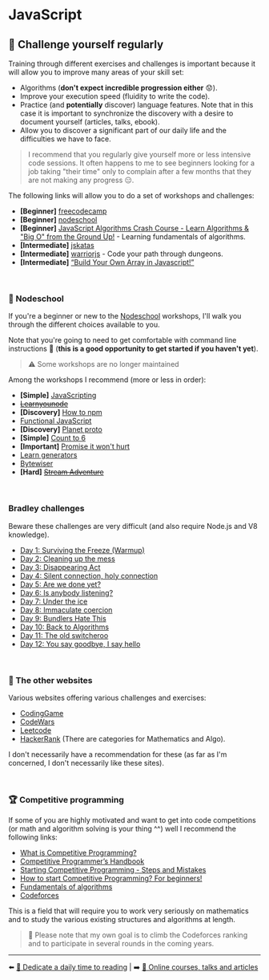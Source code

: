 # JavaScript

## 💪 Challenge yourself regularly

Training through different exercises and challenges is important because it will allow you to improve many areas of your skill set:

- Algorithms (**don't expect incredible progression either** 😟).
- Improve your execution speed (fluidity to write the code).
- Practice (and **potentially** discover) language features. Note that in this case it is important to synchronize the discovery with a desire to document yourself (articles, talks, ebook).
- Allow you to discover a significant part of our daily life and the difficulties we have to face.

> I recommend that you regularly give yourself more or less intensive code sessions. It often happens to me to see beginners looking for a job taking "their time" only to complain after a few months that they are not making any progress 😑.

The following links will allow you to do a set of workshops and challenges:

- **[Beginner]** [freecodecamp](https://www.freecodecamp.org/)
- **[Beginner]** [nodeschool](https://nodeschool.io/)
- **[Beginner]** [JavaScript Algorithms Crash Course - Learn Algorithms & "Big O" from the Ground Up!](https://www.youtube.com/watch?v=JgWm6sQwS_I) - Learning fundamentals of algorithms.
- **[Intermediate]** [jskatas](https://jskatas.org/) 
- **[Intermediate]** [warriorjs](https://warriorjs.com/) - Code your path through dungeons.
- **[Intermediate]** [“Build Your Own Array in Javascript!”](https://github.com/waterlink/Challenge-Build-Your-Own-Array-In-Js)

&nbsp;
### 🏫 Nodeschool

If you're a beginner or new to the [Nodeschool](https://nodeschool.io/) workshops, I'll walk you through the different choices available to you. 

Note that you're going to need to get comfortable with command line instructions 😬 (**this is a good opportunity to get started if you haven't yet**).

> ⚠️ Some workshops are no longer maintained

Among the workshops I recommend (more or less in order):
- **[Simple]** [JavaScripting](https://www.github.com/sethvincent/javascripting)
- ~~[Learnyounode](https://github.com/workshopper/learnyounode)~~
- **[Discovery]** [How to npm](https://github.com/workshopper/how-to-npm)
- [Functional JavaScript](https://github.com/timoxley/functional-javascript-workshop)
- **[Discovery]** [Planet proto](https://github.com/sporto/planetproto)
- **[Simple]** [Count to 6](https://github.com/domenic/count-to-6)
- **[Important]** [Promise it won't hurt](https://github.com/stevekane/promise-it-wont-hurt)
- [Learn generators](https://github.com/isRuslan/learn-generators)
- [Bytewiser](https://github.com/maxogden/bytewiser)
- **[Hard]** ~~[Stream Adventure](https://www.github.com/substack/stream-adventure)~~

&nbsp;
### Bradley challenges

Beware these challenges are very difficult (and also require Node.js and V8 knowledge).

- [Day 1: Surviving the Freeze (Warmup)](https://gist.github.com/bmeck/ad2a388aa67fea65bf58fe0c4b5ae64e)
- [Day 2: Cleaning up the mess](https://gist.github.com/bmeck/7e84cf701b4b027384a1e22fedd67549)
- [Day 3: Disappearing Act](https://gist.github.com/bmeck/92a0066a6fe19b0b465980663e080761)
- [Day 4: Silent connection, holy connection](https://gist.github.com/bmeck/1240c7c7ad6c3ca7d2b6a851a8963550)
- [Day 5: Are we done yet?](https://gist.github.com/bmeck/23974c8f5638f2e2c252a77af030d772)
- [Day 6: Is anybody listening?](https://gist.github.com/bmeck/89fbf0bf9e2baa3b907be7f2bf1a1372)
- [Day 7: Under the ice](https://gist.github.com/bmeck/56db23f5c55602d61c31e42e3e29911a)
- [Day 8: Immaculate coercion](https://gist.github.com/bmeck/84138667da71b9264c701dcc2141433d)
- [Day 9: Bundlers Hate This](https://gist.github.com/bmeck/01e1177129f58892a5764bf40df17d9c)
- [Day 10: Back to Algorithms](https://gist.github.com/bmeck/7eb3ff3696bca969a44f058b80de3c05)
- [Day 11: The old switcheroo](https://twitter.com/bradleymeck/status/1478501495695986688)
- [Day 12: You say goodbye, I say hello](https://gist.github.com/bmeck/66261bee5c7f1228f70b0d733101de9c)

&nbsp;
### 🔎 The other websites

Various websites offering various challenges and exercises:

- [CodingGame](https://www.codingame.com/)
- [CodeWars](https://www.codewars.com/)
- [Leetcode](https://leetcode.com/)
- [HackerRank](https://www.hackerrank.com/) (There are categories for Mathematics and Algo).

I don't necessarily have a recommendation for these (as far as I'm concerned, I don't necessarily like these sites).

&nbsp;
### 🏆 Competitive programming

If some of you are highly motivated and want to get into code competitions (or math and algorithm solving is your thing ^^) well I recommend the following links:

- [What is Competitive Programming?](https://www.youtube.com/watch?v=ueNT-w7Oluw)
- [Competitive Programmer’s Handbook](https://cses.fi/book/book.pdf)
- [Starting Competitive Programming - Steps and Mistakes](https://www.youtube.com/watch?v=bVKHRtafgPc)
- [How to start Competitive Programming? For beginners!](https://www.youtube.com/watch?v=xAeiXy8-9Y8)
- [Fundamentals of algorithms](https://www.geeksforgeeks.org/fundamentals-of-algorithms/)
- [Codeforces](https://codeforces.com/)

This is a field that will require you to work very seriously on mathematics and to study the various existing structures and algorithms at length.

> 👀 Please note that my own goal is to climb the Codeforces ranking and to participate in several rounds in the coming years.

---

⬅️ [📕 Dedicate a daily time to reading](./2-reading.md) |
➡️ [🌌 Online courses, talks and articles](./4-online-courses-talks-articles.md)
